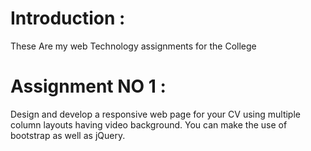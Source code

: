 # Introduction : 
These Are my web Technology assignments for the College  

# Assignment NO 1 : 
Design and develop a responsive web page for your CV using multiple column layouts having video background. You can make the use of bootstrap as well as jQuery.
